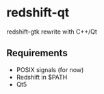 # redshift-qt
redshift-gtk rewrite with C++/Qt

## Requirements

* POSIX signals (for now)
* Redshift in $PATH
* Qt5
